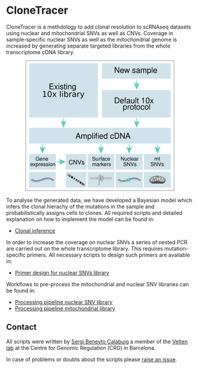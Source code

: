 # CloneTracer

CloneTracer is a methdology to add clonal resolution to scRNAseq datasets using nuclear and mitochondrial SNVs as well as CNVs. Coverage in sample-specific nuclear SNVs as well as the mitochondrial genome is increased by generating separate targeted libraries from the whole transcriptome cDNA library. 

<p align="center">
<img src="method_cartoon.png" width="400" height="350">
</p>
  
To analyse the generated data, we have developed a Bayesian model which infers the clonal hierachy of the mutations in the sample and probabilistically assigns cells to clones. All required scripts and detailed explanation on how to implement the model can be found in:

* [Clonal inference](clonal_inference)

In order to increase the coverage on nuclear SNVs a series of nested PCR are carried out on the whole transcriptome library. This requires mutation-specific primers. All necessary scripts to design such primers are available in:

* [Primer design for nuclear SNVs library](primer_design)

Workflows to pre-process the mitochondrial and nuclear SNV libraries can be found in:

* [Processing pipeline nuclear SNV library](library_processing/nuclear-snv)
* [Processing pipeline mitochondrial library](library_processing/mitochondria)

## Contact

All scripts were written by [Sergi Beneyto Calabuig](https://www.crg.eu/en/group-members/sergi-beneyto-calabuig) a member of the [Velten lab](https://www.crg.eu/en/programmes-groups/velten-lab) at the Centre for Genomic Regulation (CRG) in Barcelona. 

In case of problems or doubts about the scripts please [raise an issue](https://github.com/veltenlab/CloneTracer/issues/new).
